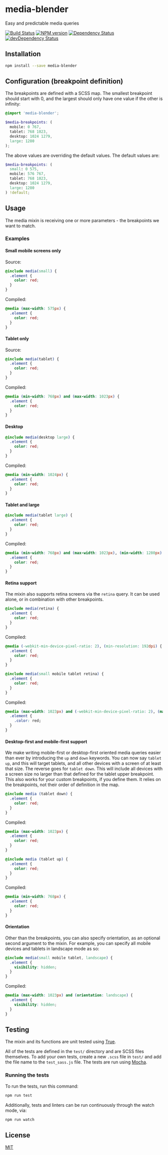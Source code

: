 # media-blender

Easy and predictable media queries

[![Build Status](https://travis-ci.org/infinum/media-blender.svg?branch=master)](https://travis-ci.org/infinum/media-blender)
[![NPM version](https://badge.fury.io/js/media-blender.svg)](http://badge.fury.io/js/media-blender)
[![Dependency Status](https://david-dm.org/infinum/media-blender.svg)](https://david-dm.org/infinum/media-blender)
[![devDependency Status](https://david-dm.org/infinum/media-blender/dev-status.svg)](https://david-dm.org/infinum/media-blender#info=devDependencies)


## Installation

```bash
npm install --save media-blender
```

## Configuration (breakpoint definition)

The breakpoints are defined with a SCSS map. The smallest breakpoint should start with 0, and the largest should only have one value if the other is infinity:

```scss
@import 'media-blender';

$media-breakpoints: (
  mobile: 0 767,
  tablet: 768 1023,
  desktop: 1024 1279,
  large: 1280
);
```

The above values are overriding the default values. The default values are:

```scss
$media-breakpoints: (
  small: 0 575,
  mobile: 576 767,
  tablet: 768 1023,
  desktop: 1024 1279,
  large: 1280
) !default;
```


## Usage

The media mixin is receiving one or more parameters - the breakpoints we want to match.

### Examples

#### Small mobile screens only

Source:
```scss
@include media(small) {
  .element {
    color: red;
  }
}
```

Compiled:
```css
@media (max-width: 575px) {
  .element {
    color: red;
  }
}
```

#### Tablet only

Source:
```scss
@include media(tablet) {
  .element {
    color: red;
  }
}
```

Compiled:
```css
@media (min-width: 768px) and (max-width: 1023px) {
  .element {
    color: red;
  }
}
```

#### Desktop

```scss
@include media(desktop large) {
  .element {
    color: red;
  }
}
```

Compiled:
```css
@media (min-width: 1024px) {
  .element {
    color: red;
  }
}
```

#### Tablet and large

```scss
@include media(tablet large) {
  .element {
    color: red;
  }
}
```

Compiled:
```css
@media (min-width: 768px) and (max-width: 1023px), (min-width: 1280px) {
  .element {
    color: red;
  }
}
```

#### Retina support

The mixin also supports retina screens via the `retina` query. It can be used alone,
or in combination with other breakpoints.

```scss
@include media(retina) {
  .element {
    color: red;
  }
}
```

Compiled:

```css
@media (-webkit-min-device-pixel-ratio: 2), (min-resolution: 192dpi) {
  .element {
    color: red;
  }
}
```

```scss
@include media(small mobile tablet retina) {
  .element {
    color: red;
  }
}
```

Compiled:

```css
@media (max-width: 1023px) and (-webkit-min-device-pixel-ratio: 2), (max-width: 1023px) and (min-resolution: 192dpi) {
  .element {
    .color: red;
  }
}
```
#### Desktop-first and mobile-first support

We make writing mobile-first or desktop-first oriented media queries easier than ever
by introducing the `up` and `down` keywords. You can now say `tablet up`, and this will
target tablets, and all other devices with a screen of at least that size. The reverse
goes for `tablet down`. This will include all devices with a screen size no larger than
that defined for the tablet upper breakpoint. This also works for your custom breakpoints,
if you define them. It relies on the breakpoints, not their order of definition in the map.

```scss
@include media (tablet down) {
  .element {
    color: red;
  }
}
```

Compiled:

```css
@media (max-width: 1023px) {
  .element {
    color: red;
  }
}
```

```scss
@include media (tablet up) {
  .element {
    color: red;
  }
}
```

Compiled:

```css
@media (min-width: 768px) {
  .element {
    color: red;
  }
}
```

#### Orientation

Other than the breakpoints, you can also specify orientation, as an optional second
argument to the mixin. For example, you can specify all mobile devices and tablets in
landscape mode as so:

```scss
@include media(small mobile tablet, landscape) {
  .element {
    visibility: hidden;
  }
}
```

Compiled:

```css
@media (max-width: 1023px) and (orientation: landscape) {
  .element {
    visibility: hidden;
  }
}
```

## Testing

The mixin and its functions are unit tested using [True](https://github.com/oddbird/true).

All of the tests are defined in the `test/` directory and are SCSS files themselves. To add
your own tests, create a new `.scss` file in `test/` and add the file name to the `test_sass.js`
file. The tests are run using [Mocha](https://mochajs.org/).

### Running the tests

To run the tests, run this command:

```bash
npm run test
```

Additionally, tests and linters can be run continuously through the watch mode, via:

```bash
npm run watch
```

## License

[MIT](LICENSE)
